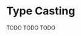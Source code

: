 # Type Casting

[//]: # (TODO)
<web-summary>TODO</web-summary>
<card-summary>TODO</card-summary>
<link-summary>TODO</link-summary>